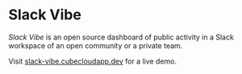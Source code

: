 # Slack Vibe

*Slack Vibe* is an open source dashboard of public activity in a Slack workspace of an open community or a private team.

Visit [slack-vibe.cubecloudapp.dev](https://slack-vibe.cubecloudapp.dev) for a live demo.
